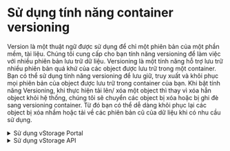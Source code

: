 # Sử dụng tính năng container versioning

Version là một thuật ngữ được sử dụng để chỉ một phiên bản của một phần mềm, tài liệu. Chúng tôi cung cấp cho bạn tính năng versioning để làm việc với nhiều phiên bản lưu trữ dữ liệu. Versioning là một tính năng hỗ trợ lưu trữ nhiều phiên bản quá khứ của các object được lưu trữ trong một container. Bạn có thể sử dụng tính năng versioning để lưu giữ, truy xuất và khôi phục mọi phiên bản của object được lưu trữ trong container của bạn. Khi bật tính năng Versioning, khi thực hiện tải lên/ xóa một object thì thay vì xóa hẳn object khỏi hệ thống, chúng tôi sẽ chuyển các object bị xóa hoặc bị ghi đè sang versioning container. Từ đó bạn có thể dễ dàng khôi phục lại các object bị xóa nhầm hoặc tải về các phiên bản cũ của dữ liệu khi có nhu cầu sử dụng.

<details>

<summary> Sử dụng vStorage Portal</summary>

1\. Đăng nhập vào [https://vstorage.console.vngcloud.vn](https://vstorage.console.vngcloud.vn/storage/list).

2\. Chọn **project** và chọn **container** bạn muốn tạo version.

3\. Chọn ![](https://docs.vngcloud.vn/download/thumbnails/49648511/image2023-3-6\_10-15-7.png?version=1\&modificationDate=1678072508000\&api=v2) hoặc chọn biểu tượng ![](https://docs.vngcloud.vn/download/thumbnails/49648511/image2023-2-6\_10-19-45.png?version=1\&modificationDate=1675653587000\&api=v2)tại **container** và chọn ![](https://docs.vngcloud.vn/download/thumbnails/49648511/image2023-3-6\_10-16-20.png?version=1\&modificationDate=1678072581000\&api=v2)tại container bạn muốn thực hiện sử dụng tính năng versioning.

4\. Màn hình **Bật versioning** được hiển thị. Nhập **Tên phiên bản containers.**&#x20;

Sau khi tạo container, bạn không thể thay đổi tên của container. Để biết thêm thông tin về cách đặt tên container, hãy xem [Phạm vi giới hạn container](pham-vi-gioi-han-container.md).

5\. Chọn **Bật versioning.**

Sau khi bạn hoàn thành 5 bước được mô tả bên trên, tính năng container versioning đã được bật. Nếu bạn có nhiều container trong 1 project và tất cả container đều cần sử dụng tính năng versioning, bạn nên đặt tên riêng biệt cho các container versioning và không được tạo nhiều hơn 1 container versioning cho 1 container.&#x20;

Để tải về một version object, hãy xem tại [Tải xuống object](../lam-viec-voi-directory-va-object/tai-xuong-object.md).

<img src="../../../../.gitbook/assets/Su_dung_container_version.gif" alt="" data-size="original">

</details>

<details>

<summary>Sử dụng vStorage API</summary>

Ngoài cổng giao diện quản lý truyền thống, chúng tôi cũng cung cấp API cho phép bạn tích hợp với các ứng dụng, công cụ phía người dùng của bạn với vStorage để lưu trữ dữ liệu.

Để sao lưu phiên bản container qua vStorage API, hãy xem [API Developers](../../api-developers/).



</details>

